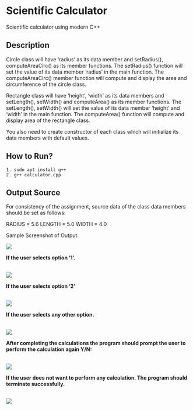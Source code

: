 # Scientific Calculator
Scientific calculator using modern C++

## Description
Circle class will have ‘radius’ as its data member and setRadius(), computeAreaCirc() as its member functions. The setRadius() function will set the value of its data member ‘radius’ in the main function. The computeAreaCirc() member function will compute and display the area and circumference of the circle class. 

Rectangle class will have ‘height’, ‘width’ as its data members and setLength(), setWidth() and computeArea() as its member functions. The setLength(), setWidth() will set the value of its data member ‘height’ and ‘width’ in the main function. The computeArea() function will compute and display area of the rectangle class.


You also need to create constructor of each class which will initialize its data members with default values.

## How to Run?
 ``` 1. sudo apt install g++ ``` </br>
 ``` 2. g++ calculator.cpp ```

## Output Source
For consistency of the assignment, source data of the class data members should be set as follows:

RADIUS = 5.6
LENGTH = 5.0
WIDTH = 4.0

<p>Sample Screenshot of Output:</p><b/>
<img src="https://github.com/hassan-tahir/scientific-calculator/blob/main/img/img-1.png" />

<p>If the user selects option ‘1’.</p></br>
<img src="https://github.com/hassan-tahir/scientific-calculator/blob/main/img/img-2.png" />

<p>If the user selects option ‘2’</p></br>
<img src="https://github.com/hassan-tahir/scientific-calculator/blob/main/img/img-3.png" />

<p>If the user selects any other option.</p></br>
<img src="https://github.com/hassan-tahir/scientific-calculator/blob/main/img/img-4.png" />

<p>After completing the calculations the program should prompt the user to perform the calculation again Y/N:</p></br>
<img src="https://github.com/hassan-tahir/scientific-calculator/blob/main/img/img-5.png" />

<p>If the user does not want to perform any calculation. The program should terminate successfully.</p></br>
<img src="https://github.com/hassan-tahir/scientific-calculator/blob/main/img/img-6.png" />
